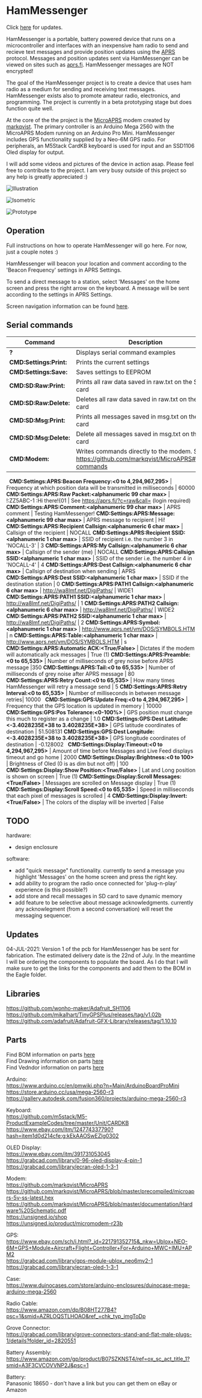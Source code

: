 # HamMessenger # 
Click [here](https://github.com/dalethomas81/HamMessenger#updates) for updates.

HamMessenger is a portable, battery powered device that runs on a microcontroller and interfaces with an inexpensive ham radio to send and recieve text messages and provide position updates using the [APRS](http://www.aprs.org/doc/APRS101.PDF) protocol. Messages and position updates sent via HamMessenger can be viewed on sites such as [aprs.fi](https://aprs.fi). HamMessenger messages are NOT encrypted!

The goal of the HamMessenger project is to create a device that uses ham radio as a medium for sending and receiving text messages. HamMessenger exists also to promote amateur radio, electronics, and programming. The project is currently in a beta prototyping stage but does function quite well. 

At the core of the the project is the [MicroAPRS](https://github.com/markqvist/MicroAPRS) modem created by [markqvist](https://github.com/markqvist). The primary controller is an Arduino Mega 2560 with the MicroAPRS Modem running on an Arduino Pro Mini. HamMessenger includes GPS functionality supplied by a Neo-6M GPS radio. For peripherals, an M5Stack CardKB keyboard is used for input and an SSD1106 Oled display for output.

I will add some videos and pictures of the device in action asap. Please feel free to contribute to the project. I am very busy outside of this project so any help is greatly appreciated :)


![Illustration](/Media/Illustration-Dark.jpeg)

![Isometric](/Media/CAD/Isometric.png)

![Prototype](Media/Prototype-Table-Single.jpeg)

## Operation ##
Full instructions on how to operate HamMessenger will go here. For now, just a couple notes :)

HamMessenger will beacon your location and comment according to the 'Beacon Frequency' settings in APRS Settings.

To send a direct message to a station, select 'Messages' on the home screen and press the right arrow on the keyboard. A message will be sent according to the settings in APRS Settings.

Screen navigation information can be found [here](https://github.com/dalethomas81/HamMessenger/blob/master/Documentation/Operating%20Instructions/Screen%20Navigation.md).

## Serial commands ##
Command | Description | Example
--- | --- | :---
__?__ | Displays serial command examples
__CMD:Settings:Print:__ | Prints the current settings
__CMD:Settings:Save:__ | Saves settings to EEPROM
__CMD:SD:Raw:Print:__ | Prints all raw data saved in raw.txt on the SD card
__CMD:SD:Raw:Delete:__ | Deletes all raw data saved in raw.txt on the SD card
__CMD:SD:Msg:Print:__ | Prints all messages saved in msg.txt on the SD card
__CMD:SD:Msg:Delete:__ | Delete all messages saved in msg.txt on the SD card
__CMD:Modem:<command>__ | Writes commands directly to the modem. See https://github.com/markqvist/MicroAPRS#serial-commands | CMD:Modem:cNOCALL
&nbsp;
__CMD:Settings:APRS:Beacon Frequency:<0 to 4,294,967,295>__ | Frequency at which position data will be transmitted in milliseconds | 60000
__CMD:Settings:APRS:Raw Packet:<alphanumeric 99 char max>__ | !:ZZ5ABC-1 :Hi there!{01 | See https://aprs.fi/?c=raw&call= (login required)
__CMD:Settings:APRS:Comment:<alphanumeric 99 char max>__ | APRS comment | Testing HamMessenger!
__CMD:Settings:APRS:Message:<alphanumeric 99 char max>__ | APRS message to recipient | Hi!
__CMD:Settings:APRS:Recipient Callsign:<alphanumeric 6 char max>__ | Callsign of the recipient | NOCALL
__CMD:Settings:APRS:Recipient SSID:<alphanumeric 1 char max>__ | SSID of recipient i.e. the number 3 in 'NOCALL-3' | 3
__CMD:Settings:APRS:My Callsign:<alphanumeric 6 char max>__ | Callsign of the sender (me) | NOCALL
__CMD:Settings:APRS:Callsign SSID:<alphanumeric 1 char max>__ | SSID of the sender i.e. the number 4 in 'NOCALL-4' | 4
__CMD:Settings:APRS:Dest Callsign:<alphanumeric 6 char max>__ | Callsign of destination when sending | APRS
__CMD:Settings:APRS:Dest SSID:<alphanumeric 1 char max>__ | SSID if the destination station | 0
__CMD:Settings:APRS:PATH1 Callsign:<alphanumeric 6 char max>__ | http://wa8lmf.net/DigiPaths/ | WIDE1
__CMD:Settings:APRS:PATH1 SSID:<alphanumeric 1 char max>__ | http://wa8lmf.net/DigiPaths/ | 1
__CMD:Settings:APRS:PATH2 Callsign:<alphanumeric 6 char max>__ | http://wa8lmf.net/DigiPaths/ | WIDE2
__CMD:Settings:APRS:PATH2 SSID:<alphanumeric 1 char max>__ | http://wa8lmf.net/DigiPaths/ | 2
__CMD:Settings:APRS:Symbol:<alphanumeric 1 char max>__ | http://www.aprs.net/vm/DOS/SYMBOLS.HTM | n
__CMD:Settings:APRS:Table:<alphanumeric 1 char max>__ | http://www.aprs.net/vm/DOS/SYMBOLS.HTM | s
__CMD:Settings:APRS:Automatic ACK:<True/False>__ | Dictates if the modem will automatically ack messages | True (1)
__CMD:Settings:APRS:Preamble:<0 to 65,535>__ | Number of milliseconds of grey noise before APRS message |350
__CMD:Settings:APRS:Tail:<0 to 65,535>__ | Number of milliseconds of grey noise after APRS message | 80
__CMD:Settings:APRS:Retry Count:<0 to 65,535>__ | How many times HamMessenger will retry a message send | 5
__CMD:Settings:APRS:Retry Interval:<0 to 65,535>__ | Number of milliseconds in between message retries| 10000
&nbsp;
__CMD:Settings:GPS:Update Freq:<0 to 4,294,967,295>__ | Frequency that the GPS location is updated in memory | 10000
__CMD:Settings:GPS:Pos Tolerance:<0-100%>__ | GPS position must change this much to register as a change | 1.0
__CMD:Settings:GPS:Dest Latitude:<-3.4028235E+38 to 3.4028235E+38>__ | GPS latitude coordinates of destination | 51.508131
__CMD:Settings:GPS:Dest Longitude:<-3.4028235E+38 to 3.4028235E+38>__ | GPS longitude coordinates of destination | -0.128002
&nbsp;
__CMD:Settings:Display:Timeout:<0 to 4,294,967,295>__ | Amount of time before Messages and Live Feed displays timeout and go home | 2000
__CMD:Settings:Display:Brightness:<0 to 100>__ | Brightness of Oled (0 is as dim but not off) | 100
__CMD:Settings:Display:Show Position:<True/False>__ | Lat and Long position is shown on screen | True (1)
__CMD:Settings:Display:Scroll Messages:<True/False>__ | Messages are scrolled on Message display | True (1)
__CMD:Settings:Display:Scroll Speed:<0 to 65,535>__ | Speed in milliseconds that each pixel of messages is scrolled | 4
__CMD:Settings:Display:Invert:<True/False>__ | The colors of the display will be inverted | False

## TODO ##
hardware:
- design enclosure

software:
- add "quick message" functionality. currently to send a message you highlight 'Messages' on the home screen and press the right key.
- add ability to program the radio once connected for 'plug-n-play' experience (is this possible?)
- add store and recall messages in SD card to save dynamic memory
- add feature to be selective about message acknowledgments. currently any acknowlegment (from a second conversation) will reset the messaging sequencer.

## Updates ##
04-JUL-2021: Version 1 of the pcb for HamMessenger has be sent for fabrication. The estimated delivery date is the 22nd of July. In the meantime I will be ordering the components to populate the board. As I do that I will make sure to get the links for the components and add them to the BOM in the Eagle folder.

## Libraries ##
https://github.com/wonho-maker/Adafruit_SH1106  
https://github.com/mikalhart/TinyGPSPlus/releases/tag/v1.02b  
https://github.com/adafruit/Adafruit-GFX-Library/releases/tag/1.10.10  

## Parts ##
Find BOM information on parts [here](/Documentation/Parts/BOMs)  
Find Drawing information on parts [here](/Documentation/Parts/Drawings)  
Find Vedndor information on parts [here](/Documentation/Parts/Vendors)  

Arduino:  
https://www.arduino.cc/en/pmwiki.php?n=Main/ArduinoBoardProMini  
https://store.arduino.cc/usa/mega-2560-r3  
https://gallery.autodesk.com/fusion360/projects/arduino-mega-2560-r3  

Keyboard:  
https://github.com/m5stack/M5-ProductExampleCodes/tree/master/Unit/CARDKB  
https://www.ebay.com/itm/124774337790?hash=item1d0d214cfe:g:kEkAAOSwEZlg0302  

OLED Display:   
https://www.ebay.com/itm/391731053045  
https://grabcad.com/library/0-96-oled-display-4-pin-1  
https://grabcad.com/library/ecran-oled-1-3-1

Modem:  
https://github.com/markqvist/MicroAPRS  
https://github.com/markqvist/MicroAPRS/blob/master/precompiled/microaprs-5v-ss-latest.hex  
https://github.com/markqvist/MicroAPRS/blob/master/documentation/Hardware%20Schematic.pdf  
https://unsigned.io/shop  
https://unsigned.io/product/micromodem-r23b  

GPS:   
https://www.ebay.com/sch/i.html?_id=221791352715&_nkw=Ublox+NEO-6M+GPS+Module+Aircraft+Flight+Controller+For+Arduino+MWC+IMU+APM2  
https://grabcad.com/library/gps-module-ublox_neo6mv2-1  
https://grabcad.com/library/ecran-oled-1-3-1

Case:  
https://www.duinocases.com/store/arduino-enclosures/duinocase-mega-arduino-mega-2560  

Radio Cable:  
https://www.amazon.com/dp/B08HT277B4?psc=1&smid=AZRLOQSTLHOAO&ref_=chk_typ_imgToDp  

Grove Connector:  
https://grabcad.com/library/grove-connectors-stand-and-flat-male-plugs-1/details?folder_id=2820551  

Battery Assembly:  
https://www.amazon.com/gp/product/B07SZKNST4/ref=ox_sc_act_title_1?smid=A3F3CVCOVVNP2J&psc=1  

Battery:  
Panasonic 18650 - don't have a link but you can get them on eBay or Amazon  
